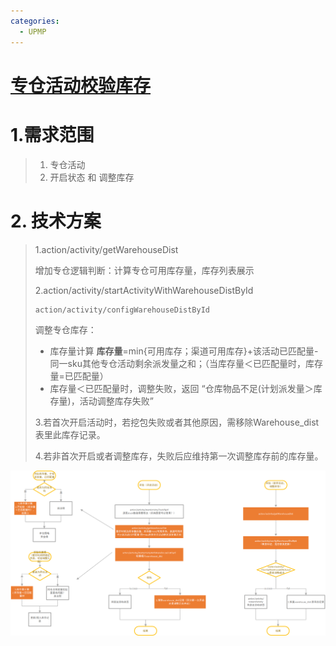 ```yaml
---
categories:
  - UPMP
---
```

# [专仓活动校验库存](https://cf.jd.com/pages/viewpage.action?pageId=521871097)

# 1.需求范围

> 1. 专仓活动
> 2. 开启状态  和  调整库存

# 2. 技术方案

> 1.action/activity/getWarehouseDist
>
> 增加专仓逻辑判断：计算专仓可用库存量，库存列表展示
>
> 2.action/activity/startActivityWithWarehouseDistById
>
> ```
> action/activity/configWarehouseDistById
> ```
>
> 调整专仓库存：
>
> * 库存量计算 **库存量**=min{可用库存；渠道可用库存}+该活动已匹配量-同一sku其他专仓活动剩余派发量之和；（当库存量＜已匹配量时，库存量=已匹配量）
> * 库存量＜已匹配量时，调整失败，返回 “仓库物品不足(计划派发量＞库存量)，活动调整库存失败”
>
> 3.若首次开启活动时，若挖包失败或者其他原因，需移除Warehouse_dist表里此库存记录。
>
> 4.若非首次开启或者调整库存，失败后应维持第一次调整库存前的库存量。

![image-20210720105902396](https://raw.githubusercontent.com/ly1246621281/PicGo/main/imgimage-20210720105902396.png)